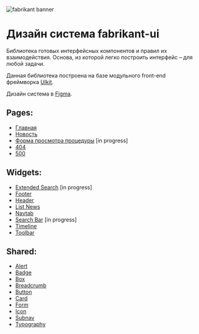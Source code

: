 ![fabrikant banner](https://i.postimg.cc/cHFJCbVT/fabr.jpg)

# Дизайн система fabrikant-ui

Библиотека готовых интерфейсных компонентов и правил их взаимодействия. Основа, из которой легко построить интерфейс – для любой задачи.

Данная библиотека построена на базе модульного front-end фреймворка [UIkit][getuikit].

Дизайн система в [Figma][figmacom].

## Pages:

- [Главная][home]
- [Новость][news]
- [Форма просмотра процедуры][procedure] [in progress]
- [404][404]
- [500][500]

## Widgets:

- [Extended Search][extended-search] [in progress]
- [Footer][footer]
- [Header][header]
- [List News][list-news]
- [Navtab][navtab]
- [Search Bar][search-bar] [in progress]
- [Timeline][timeline]
- [Toolbar][toolbar]

## Shared:

- [Alert][alert]
- [Badge][badge]
- [Box][box]
- [Breadcrumb][breadcrumb]
- [Button][button]
- [Card][card]
- [Form][form]
- [Icon][icon]
- [Subnav][subnav]
- [Typography][typography]

[figmacom]: https://www.figma.com/file/U7UjOE6T9IhuVVjgKIemh1/Fabrikant.NewLK?type=design&t=ZVM90wjMtkYtAwF1-6
[getuikit]: https://github.com/uikit/uikit
[home]: https://etp.gitpages.fabrikant.ru/ui-fabrikant/pages/home.html
[news]: https://etp.gitpages.fabrikant.ru/ui-fabrikant/pages/news.html
[procedure]: https://etp.gitpages.fabrikant.ru/ui-fabrikant/pages/procedure.html
[404]: https://etp.gitpages.fabrikant.ru/ui-fabrikant/pages/404.html
[500]: https://etp.gitpages.fabrikant.ru/ui-fabrikant/pages/500.html
[header]: https://etp.gitpages.fabrikant.ru/ui-fabrikant/pages/header.html
[extended-search]: https://etp.gitpages.fabrikant.ru/ui-fabrikant/pages/extended-search.html
[footer]: https://etp.gitpages.fabrikant.ru/ui-fabrikant/pages/footer.html
[list-news]: https://etp.gitpages.fabrikant.ru/ui-fabrikant/pages/list-news.html
[search-bar]: https://etp.gitpages.fabrikant.ru/ui-fabrikant/pages/search-bar.html
[navtab]: https://etp.gitpages.fabrikant.ru/ui-fabrikant/pages/navtab.html
[timeline]: https://etp.gitpages.fabrikant.ru/ui-fabrikant/pages/timeline.html
[toolbar]: https://etp.gitpages.fabrikant.ru/ui-fabrikant/pages/toolbar.html
[button]: https://etp.gitpages.fabrikant.ru/ui-fabrikant/pages/button.html
[form]: https://etp.gitpages.fabrikant.ru/ui-fabrikant/pages/form.html
[alert]: https://etp.gitpages.fabrikant.ru/ui-fabrikant/pages/alert.html
[typography]: https://etp.gitpages.fabrikant.ru/ui-fabrikant/pages/typography.html
[breadcrumb]: https://etp.gitpages.fabrikant.ru/ui-fabrikant/pages/breadcrumb.html
[label]: https://etp.gitpages.fabrikant.ru/ui-fabrikant/pages/label.html
[card]: https://etp.gitpages.fabrikant.ru/ui-fabrikant/pages/card.html
[badge]: https://etp.gitpages.fabrikant.ru/ui-fabrikant/pages/badge.html
[subnav]: https://etp.gitpages.fabrikant.ru/ui-fabrikant/pages/subnav.html
[icon]: https://etp.gitpages.fabrikant.ru/ui-fabrikant/pages/icon.html
[box]: https://etp.gitpages.fabrikant.ru/ui-fabrikant/pages/box.html
